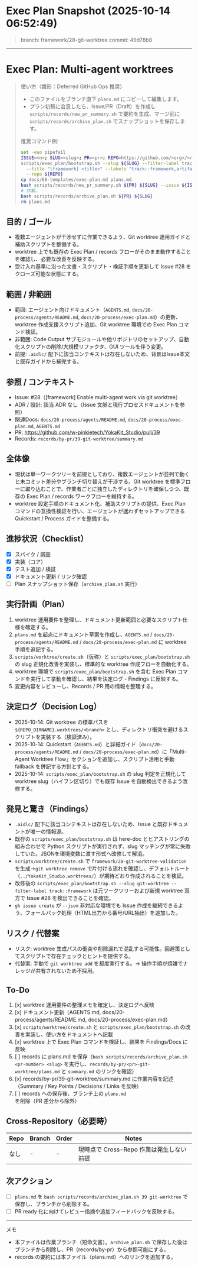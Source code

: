 # Exec Plan Snapshot (2025-10-14 06:52:49)

> branch: framework/28-git-worktree  commit: 49d78b8

---
# Exec Plan: Multi-agent worktrees

> 使い方（雛形：Deferred GitHub Ops 推奨）
> - このファイルをブランチ直下 `plans.md` にコピーして編集します。
> - プラン初稿に合意したら、Issue/PR（Draft）を作成し `scripts/records/new_pr_summary.sh` で要約を生成、マージ前に `scripts/records/archive_plan.sh` でスナップショットを保存します。
>
> 推奨コマンド例:
> ```bash
> set -euo pipefail
> ISSUE=<n>; SLUG=<slug>; PR=<pr>; REPO=https://github.com/<org>/<repo>; AUTHOR=@you
> scripts/exec_plan/bootstrap.sh --slug ${SLUG} --filter-label track::framework \
>   --title "[framework] <title>" --labels "track::framework,artifact::<type>,status::triage,lifecycle::draft" \
>   --repo ${REPO}
> cp docs/60-templates/exec-plan.md plans.md
> bash scripts/records/new_pr_summary.sh ${PR} ${SLUG} --issue ${ISSUE} --repo-url ${REPO} --author ${AUTHOR}
> # 作業…
> bash scripts/records/archive_plan.sh ${PR} ${SLUG}
> rm plans.md
> ```

## 目的 / ゴール
- 複数エージェントが干渉せずに作業できるよう、Git worktree 運用ガイドと補助スクリプトを整備する。
- worktree 上でも既存の Exec Plan / records フローがそのまま動作することを確認し、必要な改善を反映する。
- 受け入れ基準に沿った文書・スクリプト・検証手順を更新して Issue #28 をクローズ可能な状態にする。

## 範囲 / 非範囲
- 範囲: エージェント向けドキュメント（`AGENTS.md`, `docs/20-process/agents/README.md`, `docs/20-process/exec-plan.md`）の更新、worktree 作成支援スクリプト追加、Git worktree 環境での Exec Plan コマンド検証。
- 非範囲: Code Output サブモジュールや他リポジトリのセットアップ、自動化スクリプトの削除/大規模リファクタ、GUI ツールを伴う変更。
- 前提: `.aidlc/` 配下に該当コンテキストは存在しないため、背景はIssue本文と既存ガイドから補完する。

## 参照 / コンテキスト
- Issue: #28（[framework] Enable multi-agent work via git worktree）
- ADR / 設計: 該当 ADR なし（Issue 文脈と現行プロセスドキュメントを参照）
- 関連Docs: `docs/20-process/agents/README.md`, `docs/20-process/exec-plan.md`, `AGENTS.md`
- PR: https://github.com/w-pinkietech/YokaKit_Studio/pull/39
- Records: `records/by-pr/39-git-worktree/summary.md`

## 全体像
- 現状は単一ワークツリーを前提としており、複数エージェントが並列で動くと未コミット差分やブランチ切り替えが干渉する。Git worktree を標準フローに取り込むことで、作業者ごとに独立したディレクトリを確保しつつ、既存の Exec Plan / records ワークフローを維持する。
- worktree 設定手順のドキュメント化、補助スクリプトの提供、Exec Plan コマンドの互換性検証を行い、エージェントが迷わずセットアップできる Quickstart / Process ガイドを整備する。

## 進捗状況（Checklist）
- [x] スパイク / 調査
- [x] 実装（コア）
- [x] テスト追加 / 検証
- [x] ドキュメント更新 / リンク確認
- [ ] Plan スナップショット保存（`archive_plan.sh` 実行）

## 実行計画（Plan）
1. worktree 運用要件を整理し、ドキュメント更新範囲と必要なスクリプト仕様を確定する。
2. `plans.md` を起点にドキュメント草案を作成し、`AGENTS.md` / `docs/20-process/agents/README.md` / `docs/20-process/exec-plan.md` に worktree 手順を追記する。
3. `scripts/worktree/create.sh`（仮称）と `scripts/exec_plan/bootstrap.sh` の slug 正規化改善を実装し、標準的な worktree 作成フローを自動化する。
4. worktree 環境で `scripts/exec_plan/bootstrap.sh` を含む Exec Plan コマンドを実行して挙動を確認し、結果を決定ログ・Findings に反映する。
5. 変更内容をレビューし、Records / PR 用の情報を整理する。

## 決定ログ（Decision Log）
- 2025-10-14: Git worktree の標準パスを `${REPO_DIRNAME}.worktrees/<branch>` とし、ディレクトリ衝突を避けるスクリプトを実装する（検証済み）。
- 2025-10-14: Quickstart（`AGENTS.md`）と詳細ガイド（`docs/20-process/agents/README.md` / `docs/20-process/exec-plan.md`）に「Multi-Agent Worktree Flow」セクションを追加し、スクリプト活用と手動 fallback を併記する方針とする。
- 2025-10-14: `scripts/exec_plan/bootstrap.sh` の slug 判定を正規化して worktree slug（ハイフン区切り）でも既存 Issue を自動検出できるよう改修する。

## 発見と驚き（Findings）
- `.aidlc/` 配下に該当コンテキストは存在しないため、Issue と既存ドキュメントが唯一の情報源。
- 既存の `scripts/exec_plan/bootstrap.sh` は here-doc とヒアストリングの組み合わせで Python スクリプトが実行されず、slug マッチングが常に失敗していた。JSONを環境変数に渡す形式へ改修して解消。
- `scripts/worktree/create.sh` で `framework/28-git-worktree-validation` を生成→`git worktree remove` で片付ける流れを確認し、デフォルトルート（`../YokaKit_Studio.worktrees/`）が期待どおり作成されることを検証。
- 改修後の `scripts/exec_plan/bootstrap.sh --slug git-worktree --filter-label track::framework` は元ワークツリーおよび新規 worktree 双方で Issue #28 を検出できることを確認。
- `gh issue create` が `--json` 非対応な環境でも Issue 作成を継続できるよう、フォールバック処理（HTML出力から番号/URL抽出）を追加した。

## リスク / 代替案
- リスク: worktree 生成パスの衝突や削除漏れで混乱する可能性。回避策としてスクリプトで存在チェックとヒントを提供する。
- 代替案: 手動で `git worktree add` を都度実行する。→ 操作手順が煩雑でナレッジが共有されないため不採用。

## To-Do
1. [x] worktree 運用要件の整理メモを確定し、決定ログへ反映
2. [x] ドキュメント更新（AGENTS.md, docs/20-process/agents/README.md, docs/20-process/exec-plan.md）
3. [x] `scripts/worktree/create.sh` と `scripts/exec_plan/bootstrap.sh` の改善を実装し、使い方をドキュメントへ記載
4. [x] worktree 上で Exec Plan コマンドを検証し、結果を Findings/Docs に反映
5. [ ] records に plans.md を保存（`bash scripts/records/archive_plan.sh <pr-number> <slug>` を実行し、`records/by-pr/<pr>-git-worktree/plans.md` と `summary.md` のリンクを確認）
6. [x] records/by-pr/39-git-worktree/summary.md に作業内容を記述（Summary / Key Points / Decisions / Links を反映）
7. [ ] records への保存後、ブランチ上の `plans.md` を削除（PR 差分から除外）

## Cross-Repository（必要時）
| Repo | Branch | Order | Notes |
|------|--------|-------|-------|
| なし | - | - | 現時点で Cross-Repo 作業は発生しない前提 |

## 次アクション
- [ ] `plans.md` を `bash scripts/records/archive_plan.sh 39 git-worktree` で保存し、ブランチから削除する。
- [ ] PR ready 化に向けてレビュー指摘や追加フィードバックを反映する。

---
メモ
- 本ファイルは作業ブランチ（短命文書）。`archive_plan.sh` で保存した後はブランチから削除し、PR（records/by-pr）から参照可能にする。
- records の要約には本ファイル（plans.md）へのリンクを追加する。
